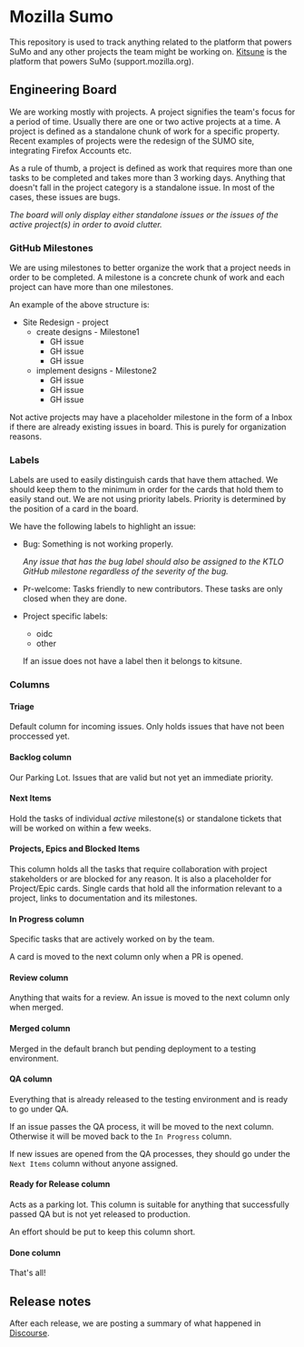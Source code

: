 # Mozilla Sumo

This repository is used to track anything related to the platform that powers SuMo and any other projects the team might be working on.
[Kitsune](https://github.com/mozilla/kitsune) is the platform that powers SuMo (support.mozilla.org).

## Engineering Board

We are working mostly with projects. A project signifies the team's focus for a period of time. Usually there are one or two active projects at a time.
A project is defined as a standalone chunk of work for a specific property. Recent examples of projects were the redesign of the SUMO site, integrating Firefox Accounts etc.

As a rule of thumb, a project is defined as work that requires more than one tasks to be completed and takes more than 3 working days. Anything that doesn't fall in the project category
is a standalone issue. In most of the cases, these issues are bugs.

_The board will only display either standalone issues or the issues of the active project(s) in order to avoid clutter._

### GitHub Milestones

We are using milestones to better organize the work that a project needs in order to be completed. A milestone is a concrete chunk of work and each project can have more than one milestones.

An example of the above structure is:

- Site Redesign - project
  - create designs - Milestone1
    - GH issue
    - GH issue
    - GH issue
  - implement designs - Milestone2
    - GH issue
    - GH issue
    - GH issue

Not active projects may have a placeholder milestone in the form of a Inbox if there are already existing issues in board. This is purely for organization reasons.

### Labels

Labels are used to easily distinguish cards that have them attached. We should keep them to the minimum in order for the cards that hold them to easily stand out.
We are not using priority labels. Priority is determined by the position of a card in the board.

We have the following labels to highlight an issue:

- Bug:
  Something is not working properly.

  _Any issue that has the bug label should also be assigned to the KTLO GitHub milestone regardless of the severity of the bug._

- Pr-welcome:
  Tasks friendly to new contributors. These tasks are only closed when they are done.

- Project specific labels:

  - oidc
  - other

  If an issue does not have a label then it belongs to kitsune.

### Columns

#### Triage

Default column for incoming issues. Only holds issues that have not been proccessed yet.

#### Backlog column

Our Parking Lot. Issues that are valid but not yet an immediate priority.

#### Next Items

Hold the tasks of individual _active_ milestone(s) or standalone tickets that will be worked on within a few weeks.

#### Projects, Epics and Blocked Items

This column holds all the tasks that require collaboration with project stakeholders or are blocked for any reason. It is also a placeholder for Project/Epic cards. Single cards that hold all the information relevant to a project, links to documentation and its milestones.

#### In Progress column

Specific tasks that are actively worked on by the team.

A card is moved to the next column only when a PR is opened.

#### Review column

Anything that waits for a review. An issue is moved to the next column only when merged.

#### Merged column

Merged in the default branch but pending deployment to a testing environment.

#### QA column

Everything that is already released to the testing environment and is ready to go under QA.

If an issue passes the QA process, it will be moved to the next column.
Otherwise it will be moved back to the `In Progress` column.

If new issues are opened from the QA processes, they should go under the `Next Items` column without anyone assigned.

#### Ready for Release column

Acts as a parking lot. This column is suitable for anything that successfully passed QA but is not yet released to production.

An effort should be put to keep this column short.

#### Done column

That's all!

## Release notes

After each release, we are posting a summary of what happened in [Discourse](https://discourse.mozilla.org/c/sumo/22).
